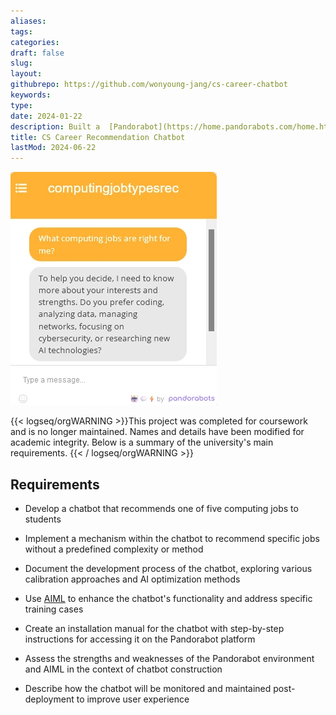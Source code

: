 ```yaml
---
aliases: 
tags:
categories:
draft: false
slug: 
layout: 
githubrepo: https://github.com/wonyoung-jang/cs-career-chatbot
keywords: 
type: 
date: 2024-01-22
description: Built a  [Pandorabot](https://home.pandorabots.com/home.html) chatbot to help students find computing jobs matching their skills, assisting a university career advisor
title: CS Career Recommendation Chatbot
lastMod: 2024-06-22
---
```

![pandorabots.webp](/assets/pandorabots.webp)

{{< logseq/orgWARNING >}}This project was completed for coursework and is no longer maintained. Names and details have been modified for academic integrity. Below is a summary of the university's main requirements.
{{< / logseq/orgWARNING >}}

## Requirements

  + Develop a chatbot that recommends one of five computing jobs to students

  + Implement a mechanism within the chatbot to recommend specific jobs without a predefined complexity or method

  + Document the development process of the chatbot, exploring various calibration approaches and AI optimization methods

  + Use [AIML](http://www.aiml.foundation/doc.html) to enhance the chatbot's functionality and address specific training cases

  + Create an installation manual for the chatbot with step-by-step instructions for accessing it on the Pandorabot platform

  + Assess the strengths and weaknesses of the Pandorabot environment and AIML in the context of chatbot construction

  + Describe how the chatbot will be monitored and maintained post-deployment to improve user experience

